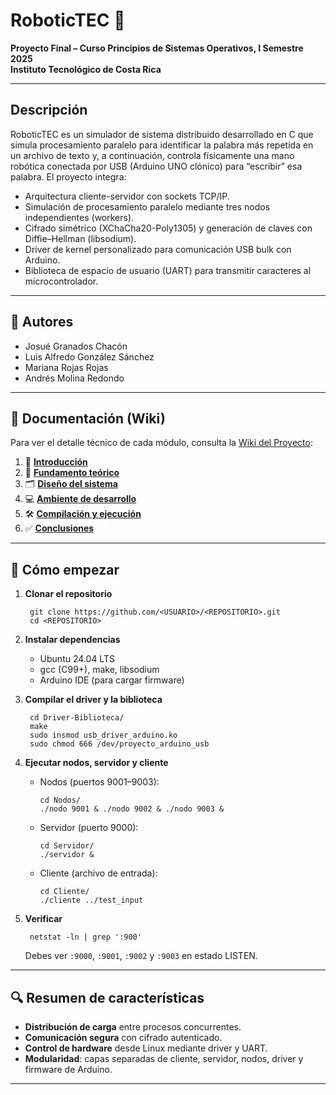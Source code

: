 # RoboticTEC 🤖

**Proyecto Final – Curso Principios de Sistemas Operativos, I Semestre 2025**  
**Instituto Tecnológico de Costa Rica**

---

## Descripción

RoboticTEC es un simulador de sistema distribuido desarrollado en C que simula procesamiento paralelo para identificar la palabra más repetida en un archivo de texto y, a continuación, controla físicamente una mano robótica conectada por USB (Arduino UNO clónico) para “escribir” esa palabra. El proyecto integra:

- Arquitectura cliente-servidor con sockets TCP/IP.  
- Simulación de procesamiento paralelo mediante tres nodos independientes (workers).  
- Cifrado simétrico (XChaCha20-Poly1305) y generación de claves con Diffie–Hellman (libsodium).  
- Driver de kernel personalizado para comunicación USB bulk con Arduino.  
- Biblioteca de espacio de usuario (UART) para transmitir caracteres al microcontrolador.

---

## 👥 Autores

- Josué Granados Chacón  
- Luis Alfredo González Sánchez  
- Mariana Rojas Rojas  
- Andrés Molina Redondo  

---

## 📖 Documentación (Wiki)

Para ver el detalle técnico de cada módulo, consulta la [Wiki del Proyecto](https://github.com/<USUARIO>/<REPOSITORIO>/wiki):

1. 📘 **[Introducción](Introduccion)**  
2. 🧠 **[Fundamento teórico](Introduccion)**  
3. 🗂️ **[Diseño del sistema](Diseño-del-sistema)**  
4. 💻 **[Ambiente de desarrollo](Ambiente-de-desarrollo)**  
5. 🛠️ **[Compilación y ejecución](Compilación-y-ejecución)**  
6. ✅ **[Conclusiones](Conclusiones)**  

---

## 🚀 Cómo empezar

1. **Clonar el repositorio**  
    
        git clone https://github.com/<USUARIO>/<REPOSITORIO>.git  
        cd <REPOSITORIO>  

2. **Instalar dependencias**  
   - Ubuntu 24.04 LTS  
   - gcc (C99+), make, libsodium  
   - Arduino IDE (para cargar firmware)  

3. **Compilar el driver y la biblioteca**  
    
        cd Driver-Biblioteca/  
        make  
        sudo insmod usb_driver_arduino.ko  
        sudo chmod 666 /dev/proyecto_arduino_usb  

4. **Ejecutar nodos, servidor y cliente**  
   - Nodos (puertos 9001–9003):  
    
         cd Nodos/  
         ./nodo 9001 & ./nodo 9002 & ./nodo 9003 &  

   - Servidor (puerto 9000):  
    
         cd Servidor/  
         ./servidor &  

   - Cliente (archivo de entrada):  
    
         cd Cliente/  
         ./cliente ../test_input  

5. **Verificar**  
    
        netstat -ln | grep ':900'  

   Debes ver `:9000`, `:9001`, `:9002` y `:9003` en estado LISTEN.

---

## 🔍 Resumen de características

- **Distribución de carga** entre procesos concurrentes.  
- **Comunicación segura** con cifrado autenticado.  
- **Control de hardware** desde Linux mediante driver y UART.  
- **Modularidad**: capas separadas de cliente, servidor, nodos, driver y firmware de Arduino.  

--- 
